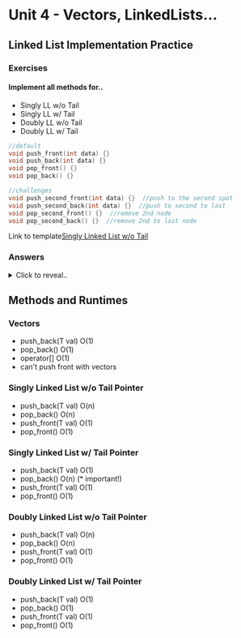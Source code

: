 # Unit 4 - Vectors, LinkedLists...
## Linked List Implementation Practice
### Exercises
#### Implement all methods for..
- Singly LL w/o Tail 
- Singly LL w/ Tail
- Doubly LL w/o Tail
- Doubly LL w/ Tail
```cpp
//default
void push_front(int data) {}
void push_back(int data) {}
void pop_front() {}
void pop_back() {}

//challenges
void push_second_front(int data) {}  //push to the second spot
void push_second_back(int data) {}  //push to second to last
void pop_second_front() {}  //remove 2nd node
void pop_second_back() {}  //remove 2nd to last node
```

Link to template[Singly Linked List w/o Tail](SinglyLL.cpp)

### Answers
<details>
  <summary>Click to reveal..</summary>

  ### Singly Linked List w/o Tail
  ```cpp
    test
  ```
  ### Singly Linked List w/ Tail
   ```cpp
  
  ```

  ### Doubly Linked List w/o Tail
   ```cpp
  
  ```

  ### Doubly Linked List w/ Tail
   ```cpp
  
  ```
  
</details>















## Methods and Runtimes
### Vectors
- push_back(T val) O(1)
- pop_back() O(1)
- operator[] O(1)
- can't push front with vectors

### Singly Linked List w/o Tail Pointer
- push_back(T val) O(n)
- pop_back() O(n)
- push_front(T val) O(1)
- pop_front() O(1)

### Singly Linked List w/ Tail Pointer
- push_back(T val) O(1)
- pop_back() O(n) (* important!)
- push_front(T val) O(1)
- pop_front() O(1)

### Doubly Linked List w/o Tail Pointer
- push_back(T val) O(n)
- pop_back() O(n)
- push_front(T val) O(1)
- pop_front() O(1)

### Doubly Linked List w/ Tail Pointer
- push_back(T val) O(1)
- pop_back() O(1) 
- push_front(T val) O(1)
- pop_front() O(1)


